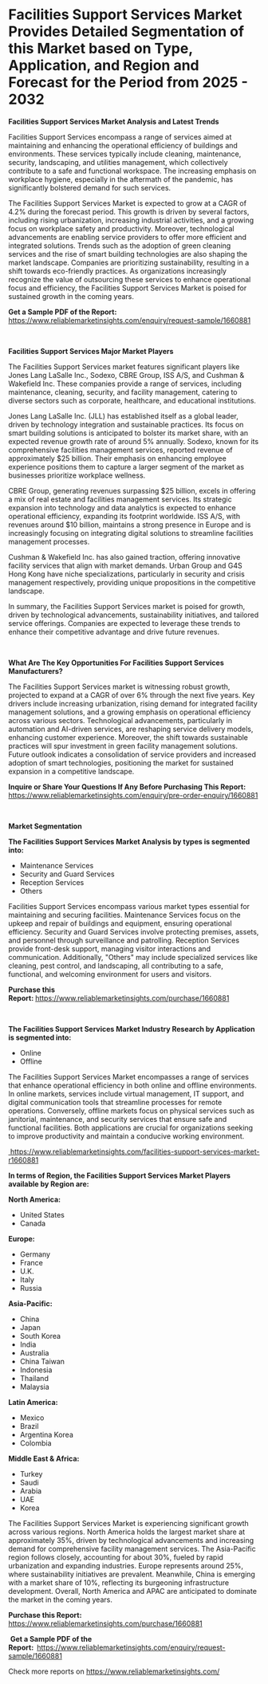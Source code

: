 <p><h1>Facilities Support Services Market Provides Detailed Segmentation of this Market based on Type, Application, and Region and Forecast for the Period from 2025 - 2032</h1></p><p><strong>Facilities Support Services Market Analysis and Latest Trends</strong></p>
<p><p>Facilities Support Services encompass a range of services aimed at maintaining and enhancing the operational efficiency of buildings and environments. These services typically include cleaning, maintenance, security, landscaping, and utilities management, which collectively contribute to a safe and functional workspace. The increasing emphasis on workplace hygiene, especially in the aftermath of the pandemic, has significantly bolstered demand for such services.</p><p>The Facilities Support Services Market is expected to grow at a CAGR of 4.2% during the forecast period. This growth is driven by several factors, including rising urbanization, increasing industrial activities, and a growing focus on workplace safety and productivity. Moreover, technological advancements are enabling service providers to offer more efficient and integrated solutions. Trends such as the adoption of green cleaning services and the rise of smart building technologies are also shaping the market landscape. Companies are prioritizing sustainability, resulting in a shift towards eco-friendly practices. As organizations increasingly recognize the value of outsourcing these services to enhance operational focus and efficiency, the Facilities Support Services Market is poised for sustained growth in the coming years.</p></p>
<p><strong>Get a Sample PDF of the Report:&nbsp;</strong> <a href="https://www.reliablemarketinsights.com/enquiry/request-sample/1660881?utm_campaign=1937&utm_medium=2&utm_source=Github&utm_content=ia&utm_term=10032025&utm_id=facilities-support-services">https://www.reliablemarketinsights.com/enquiry/request-sample/1660881</a></p>
<p>&nbsp;</p>
<p><strong>Facilities Support Services Major Market Players</strong></p>
<p><p>The Facilities Support Services market features significant players like Jones Lang LaSalle Inc., Sodexo, CBRE Group, ISS A/S, and Cushman & Wakefield Inc. These companies provide a range of services, including maintenance, cleaning, security, and facility management, catering to diverse sectors such as corporate, healthcare, and educational institutions.</p><p>Jones Lang LaSalle Inc. (JLL) has established itself as a global leader, driven by technology integration and sustainable practices. Its focus on smart building solutions is anticipated to bolster its market share, with an expected revenue growth rate of around 5% annually. Sodexo, known for its comprehensive facilities management services, reported revenue of approximately $25 billion. Their emphasis on enhancing employee experience positions them to capture a larger segment of the market as businesses prioritize workplace wellness.</p><p>CBRE Group, generating revenues surpassing $25 billion, excels in offering a mix of real estate and facilities management services. Its strategic expansion into technology and data analytics is expected to enhance operational efficiency, expanding its footprint worldwide. ISS A/S, with revenues around $10 billion, maintains a strong presence in Europe and is increasingly focusing on integrating digital solutions to streamline facilities management processes.</p><p>Cushman & Wakefield Inc. has also gained traction, offering innovative facility services that align with market demands. Urban Group and G4S Hong Kong have niche specializations, particularly in security and crisis management respectively, providing unique propositions in the competitive landscape.</p><p>In summary, the Facilities Support Services market is poised for growth, driven by technological advancements, sustainability initiatives, and tailored service offerings. Companies are expected to leverage these trends to enhance their competitive advantage and drive future revenues.</p></p>
<p>&nbsp;</p>
<p><strong>What Are The Key Opportunities For Facilities Support Services Manufacturers?</strong></p>
<p><p>The Facilities Support Services market is witnessing robust growth, projected to expand at a CAGR of over 6% through the next five years. Key drivers include increasing urbanization, rising demand for integrated facility management solutions, and a growing emphasis on operational efficiency across various sectors. Technological advancements, particularly in automation and AI-driven services, are reshaping service delivery models, enhancing customer experience. Moreover, the shift towards sustainable practices will spur investment in green facility management solutions. Future outlook indicates a consolidation of service providers and increased adoption of smart technologies, positioning the market for sustained expansion in a competitive landscape.</p></p>
<p><strong>Inquire or Share Your Questions If Any Before Purchasing This Report:</strong> <a href="https://www.reliablemarketinsights.com/enquiry/pre-order-enquiry/1660881?utm_campaign=1937&utm_medium=2&utm_source=Github&utm_content=ia&utm_term=10032025&utm_id=facilities-support-services">https://www.reliablemarketinsights.com/enquiry/pre-order-enquiry/1660881</a></p>
<p>&nbsp;</p>
<p><strong>Market Segmentation</strong></p>
<p><strong>The Facilities Support Services Market Analysis by types is segmented into:</strong></p>
<p><ul><li>Maintenance Services</li><li>Security and Guard Services</li><li>Reception Services</li><li>Others</li></ul></p>
<p><p>Facilities Support Services encompass various market types essential for maintaining and securing facilities. Maintenance Services focus on the upkeep and repair of buildings and equipment, ensuring operational efficiency. Security and Guard Services involve protecting premises, assets, and personnel through surveillance and patrolling. Reception Services provide front-desk support, managing visitor interactions and communication. Additionally, "Others" may include specialized services like cleaning, pest control, and landscaping, all contributing to a safe, functional, and welcoming environment for users and visitors.</p></p>
<p><strong>Purchase this Report:&nbsp;</strong><a href="https://www.reliablemarketinsights.com/purchase/1660881?utm_campaign=1937&utm_medium=2&utm_source=Github&utm_content=ia&utm_term=10032025&utm_id=facilities-support-services">https://www.reliablemarketinsights.com/purchase/1660881</a></p>
<p>&nbsp;</p>
<p><strong>The Facilities Support Services Market Industry Research by Application is segmented into:</strong></p>
<p><ul><li>Online</li><li>Offline</li></ul></p>
<p><p>The Facilities Support Services Market encompasses a range of services that enhance operational efficiency in both online and offline environments. In online markets, services include virtual management, IT support, and digital communication tools that streamline processes for remote operations. Conversely, offline markets focus on physical services such as janitorial, maintenance, and security services that ensure safe and functional facilities. Both applications are crucial for organizations seeking to improve productivity and maintain a conducive working environment.</p></p>
<p><a href="https://www.reliablemarketinsights.com/facilities-support-services-market-r1660881?utm_campaign=1937&utm_medium=2&utm_source=Github&utm_content=ia&utm_term=10032025&utm_id=facilities-support-services">&nbsp;https://www.reliablemarketinsights.com/facilities-support-services-market-r1660881</a></p>
<p><strong>In terms of Region, the Facilities Support Services Market Players available by Region are:</strong></p>
<p>
    <p> <strong> North America: </strong>
        <ul>
            <li>United States</li>
            <li>Canada</li>
        </ul>
        </p> 
    <p> <strong> Europe: </strong>
        <ul>
            <li>Germany</li>
            <li>France</li>
            <li>U.K.</li>
            <li>Italy</li>
            <li>Russia</li>
        </ul>
        </p> 
    <p> <strong> Asia-Pacific: </strong>
        <ul>
            <li>China</li>
            <li>Japan</li>
            <li>South Korea</li>
            <li>India</li>
            <li>Australia</li>
            <li>China Taiwan</li>
            <li>Indonesia</li>
            <li>Thailand</li>
            <li>Malaysia</li>
        </ul>
        </p> 
    <p> <strong> Latin America: </strong>
        <ul>
            <li>Mexico</li>
            <li>Brazil</li>
            <li>Argentina Korea</li>
            <li>Colombia</li>
        </ul>
        </p> 
    <p> <strong> Middle East & Africa: </strong>
        <ul>
            <li>Turkey</li>
            <li>Saudi</li>
            <li>Arabia</li>
            <li>UAE</li>
            <li>Korea</li>
        </ul>
    </p>
    </p>
<p><p>The Facilities Support Services Market is experiencing significant growth across various regions. North America holds the largest market share at approximately 35%, driven by technological advancements and increasing demand for comprehensive facility management services. The Asia-Pacific region follows closely, accounting for about 30%, fueled by rapid urbanization and expanding industries. Europe represents around 25%, where sustainability initiatives are prevalent. Meanwhile, China is emerging with a market share of 10%, reflecting its burgeoning infrastructure development. Overall, North America and APAC are anticipated to dominate the market in the coming years.</p></p>
<p><strong>Purchase this Report: </strong><a href="https://www.reliablemarketinsights.com/purchase/1660881?utm_campaign=1937&utm_medium=2&utm_source=Github&utm_content=ia&utm_term=10032025&utm_id=facilities-support-services">https://www.reliablemarketinsights.com/purchase/1660881</a></p>
<p>&nbsp;<strong>Get a Sample PDF of the Report:&nbsp;&nbsp;</strong><a href="https://www.reliablemarketinsights.com/enquiry/request-sample/1660881?utm_campaign=1937&utm_medium=2&utm_source=Github&utm_content=ia&utm_term=10032025&utm_id=facilities-support-services">https://www.reliablemarketinsights.com/enquiry/request-sample/1660881</a></p>
<p><strong></strong></p>
<p>Check more reports on <a href="https://www.reliablemarketinsights.com/?utm_campaign=1937&utm_medium=2&utm_source=Github&utm_content=ia&utm_term=10032025&utm_id=facilities-support-services">https://www.reliablemarketinsights.com/</a></p>